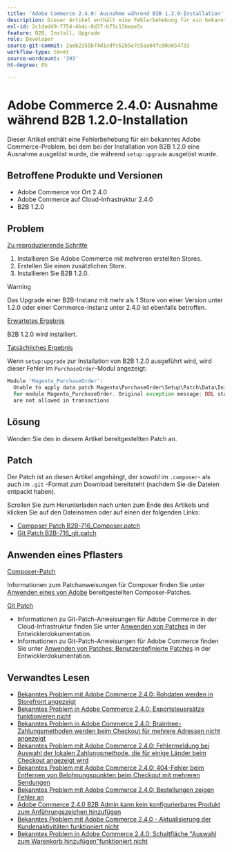 ```yaml
---
title: 'Adobe Commerce 2.4.0: Ausnahme während B2B 1.2.0-Installation'
description: Dieser Artikel enthält eine Fehlerbehebung für ein bekanntes Adobe Commerce-Problem, das bei der Installation von B2B 1.2.0 für eine Ausnahme ausgelöst wurde, die während "setup:upgrade"ausgelöst wurde.
exl-id: 2c1dadd9-7754-4b4c-8d37-b75c13beae5c
feature: B2B, Install, Upgrade
role: Developer
source-git-commit: 2aeb2355b74d1cdfc62b5e7c5aa04fcd0a654733
workflow-type: tm+mt
source-wordcount: '393'
ht-degree: 0%

---
```


# Adobe Commerce 2.4.0: Ausnahme während B2B 1.2.0-Installation

Dieser Artikel enthält eine Fehlerbehebung für ein bekanntes Adobe Commerce-Problem, bei dem bei der Installation von B2B 1.2.0 eine Ausnahme ausgelöst wurde, die während `setup:upgrade` ausgelöst wurde.

## Betroffene Produkte und Versionen

* Adobe Commerce vor Ort 2.4.0
* Adobe Commerce auf Cloud-Infrastruktur 2.4.0
* B2B 1.2.0

## Problem

<u>Zu reproduzierende Schritte</u>

1. Installieren Sie Adobe Commerce mit mehreren erstellten Stores.
1. Erstellen Sie einen zusätzlichen Store.
1. Installieren Sie B2B 1.2.0.

>[!WARNING]
>
>Das Upgrade einer B2B-Instanz mit mehr als 1 Store von einer Version unter 1.2.0 oder einer Commerce-Instanz unter 2.4.0 ist ebenfalls betroffen.

<u>Erwartetes Ergebnis</u>

B2B 1.2.0 wird installiert.

<u>Tatsächliches Ergebnis</u>

Wenn `setup:upgrade` zur Installation von B2B 1.2.0 ausgeführt wird, wird dieser Fehler im `PurchaseOrder`-Modul angezeigt:

```php
Module 'Magento_PurchaseOrder':
  Unable to apply data patch Magento\PurchaseOrder\Setup\Patch\Data\InitPurchaseOrderSalesSequence
  for module Magento_PurchaseOrder. Original exception message: DDL statements
  are not allowed in transactions
```

## Lösung

Wenden Sie den in diesem Artikel bereitgestellten Patch an.

## Patch

Der Patch ist an diesen Artikel angehängt, der sowohl im `.composer`- als auch im `.git` -Format zum Download bereitsteht (nachdem Sie die Dateien entpackt haben).

Scrollen Sie zum Herunterladen nach unten zum Ende des Artikels und klicken Sie auf den Dateinamen oder auf einen der folgenden Links:

* [Composer Patch B2B-716\_Composer.patch](assets/B2B-716_composer.patch.zip)
* [Git Patch B2B-716\_git.patch](assets/B2B-716_git.patch.zip)

## Anwenden eines Pflasters

<u>Composer-Patch </u>

Informationen zum Patchanweisungen für Composer finden Sie unter [Anwenden eines von Adobe](/help/how-to/general/how-to-apply-a-composer-patch-provided-by-magento.md) bereitgestellten Composer-Patches.

<u>Git Patch </u>

* Informationen zu Git-Patch-Anweisungen für Adobe Commerce in der Cloud-Infrastruktur finden Sie unter [Anwenden von Patches](https://experienceleague.adobe.com/en/docs/commerce-cloud-service/user-guide/develop/upgrade/apply-patches) in der Entwicklerdokumentation.
* Informationen zu Git-Patch-Anweisungen für Adobe Commerce finden Sie unter [Anwenden von Patches: Benutzerdefinierte Patches](https://experienceleague.adobe.com/en/docs/commerce-operations/upgrade-guide/patches/overview#custom-patches) in der Entwicklerdokumentation.

## Verwandtes Lesen

* [Bekanntes Problem mit Adobe Commerce 2.4.0: Rohdaten werden in Storefront angezeigt](/help/troubleshooting/storefront/magento-2-4-0-issue-storefront-raw-message-data-display.md)
* [Bekanntes Problem in Adobe Commerce 2.4.0: Exportsteuersätze funktionieren nicht](/help/troubleshooting/miscellaneous/magento-2-4-0-known-issue-export-tax-rates-does-not-work.md)
* [Bekanntes Problem in Adobe Commerce 2.4.0: Braintree-Zahlungsmethoden werden beim Checkout für mehrere Adressen nicht angezeigt](/help/troubleshooting/payments/magento-2-4-0-braintree-not-in-multiple-addresses-checkout.md)
* [Bekanntes Problem mit Adobe Commerce 2.4.0: Fehlermeldung bei Auswahl der lokalen Zahlungsmethode, die für einige Länder beim Checkout angezeigt wird](/help/troubleshooting/payments/magento-2-4-0-checkout-error-selecting-local-payments.md)
* [Bekanntes Problem mit Adobe Commerce 2.4.0: 404-Fehler beim Entfernen von Belohnungspunkten beim Checkout mit mehreren Sendungen](/help/troubleshooting/storefront/magento-2-4-0-404-error-removing-rewards-points-on-multi-shipping-checkout.md)
* [Bekanntes Problem mit Adobe Commerce 2.4.0: Bestellungen zeigen Fehler an](/help/troubleshooting/storefront/magento-2-4-0-known-issue-orders-display-error.md)
* [Adobe Commerce 2.4.0 B2B Admin kann kein konfigurierbares Produkt zum Anführungszeichen hinzufügen](/help/troubleshooting/miscellaneous/magento-2-4-0-b2b-admin-can-t-add-configurable-product-to-quote.md)
* [Bekanntes Problem mit Adobe Commerce 2.4.0 - Aktualisierung der Kundenaktivitäten funktioniert nicht](/help/troubleshooting/miscellaneous/magento-2-4-0-refresh-on-customer-activities-does-not-work.md)
* [Bekanntes Problem in Adobe Commerce 2.4.0: Schaltfläche &quot;Auswahl zum Warenkorb hinzufügen&quot;funktioniert nicht](/help/troubleshooting/miscellaneous/magento-2-4-0-add-selections-to-my-cart-does-not-work.md)
